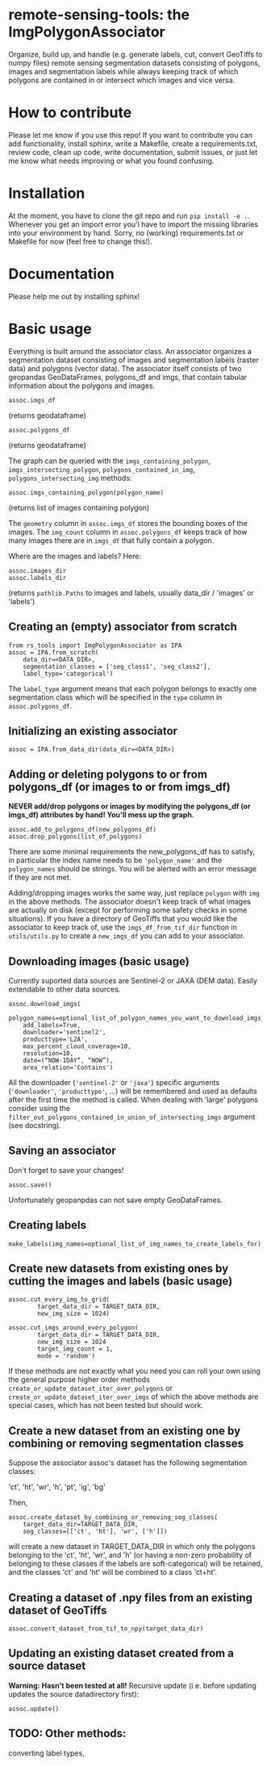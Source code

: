 # remote-sensing-tools: the ImgPolygonAssociator

Organize, build up, and handle (e.g. generate labels, cut, convert GeoTiffs to numpy files) remote sensing segmentation datasets consisting of polygons, images and segmentation labels while always keeping track of which polygons are contained in or intersect which images and vice versa.

# How to contribute
Please let me know if you use this repo! If you want to contribute you can add functionality, install sphinx, write a Makefile, create a requirements.txt, review code, clean up code, write documentation, submit issues, or just let me know what needs improving or what you found confusing.

# Installation
At the moment, you have to clone the git repo and run `pip install -e .`. 
Whenever you get an import error you'l have to import the missing libraries into your
environment by hand. Sorry, no (working) requirements.txt or Makefile for now (feel free to change this!).

# Documentation
Please help me out by installing sphinx!

# Basic usage

Everything is built around the associator class.
An associator organizes a segmentation dataset consisting of images and
segmentation labels (raster data) and polygons (vector data). 
The associator itself consists of two geopandas GeoDataFrames,
polygons_df and imgs, that contain tabular information about
the polygons and images. 

    assoc.imgs_df
(returns geodataframe)

    assoc.polygons_df
(returns geodataframe)

The graph can be queried with the `imgs_containing_polygon`, `imgs_intersecting_polygon`, `polygons_contained_in_img`, `polygons_intersecting_img` methods:

    assoc.imgs_containing_polygon(polygon_name)
(returns list of images containing polygon)

The `geometry` column in `assoc.imgs_df` stores the bounding boxes of the images. The `img_count` column in `assoc.polygons_df` keeps track of how many images there are in `imgs_df` that fully contain a polygon.

Where are the images and labels? Here:

    assoc.images_dir
    assoc.labels_dir
(returns `pathlib.Paths` to images and labels, usually data_dir / 'images' or 'labels')

## Creating an (empty) associator from scratch

    from rs_tools import ImgPolygonAssociator as IPA
    assoc = IPA.from_scratch(
        data_dir=<DATA_DIR>,
        segmentation_classes = ['seg_class1', 'seg_class2'],
        label_type='categorical')
The `label_type` argument means that each polygon belongs to exactly one segmentation class which will be specified in the `type` column in `assoc.polygons_df`.

## Initializing an existing associator

    assoc = IPA.from_data_dir(data_dir=<DATA_DIR>)

## Adding or deleting polygons to or from polygons_df (or images to or from imgs_df)

**NEVER add/drop polygons or images
by modifying the polygons_df (or imgs_df) attributes by hand! You'll mess up the graph.**

    assoc.add_to_polygons_df(new_polygons_df)
    assoc.drop_polygons(list_of_polygons)
There are some minimal requirements the new_polygons_df has to satisfy, in particular the index name needs to be `'polygon_name'` and the `polygon_names` should be strings. You will be alerted with an error message if they are not met. 

Adding/dropping images works the same way, just replace `polygon` with `img` in the above methods. The associator doesn't keep track of what images are actually on disk (except for performing some safety checks in some situations). If you have a directory of GeoTiffs that you would like the associator to keep track of, use the `imgs_df_from_tif_dir` function in `utils/utils.py` to create a `new_imgs_df` you can add to your associator. 

## Downloading images (basic usage)

Currently suported data sources are Sentinel-2 or JAXA (DEM data). Easily extendable to other data sources.

    assoc.download_imgs(
        polygon_names=optional_list_of_polygon_names_you_want_to_download_imgs_for,
        add_labels=True,
        downloader='sentinel2',
        producttype='L2A',
        max_percent_cloud_coverage=10,
        resolution=10, 
        date=(“NOW-1DAY”, “NOW”),
        area_relation='Contains')
All the downloader (`'sentinel-2'` or `'jaxa'`) specific arguments (`'downloader'`, `'producttype'`, ...) will be remembered and used as defaults after the first time the method is called. When dealing with 'large' polygons consider using the
`filter_out_polygons_contained_in_union_of_intersecting_imgs` argument (see docstring).

## Saving an associator
Don't forget to save your changes!

    assoc.save()
Unfortunately geopanpdas can not save empty GeoDataFrames.

## Creating labels

    make_labels(img_names=optional_list_of_img_names_to_create_labels_for)

## Create new datasets from existing ones by cutting the images and labels (basic usage)

    assoc.cut_every_img_to_grid(
            target_data_dir = TARGET_DATA_DIR,
            new_img_size = 1024)

    assoc.cut_imgs_around_every_polygon(
            target_data_dir = TARGET_DATA_DIR,
            new_img_size = 1024
            target_img_count = 1,
            mode = 'random')
If these methods are not exactly what you need you can roll your own 
using the general purpose higher order methods `create_or_update_dataset_iter_over_polygons` or `create_or_update_dataset_iter_over_imgs` of which the above methods are special cases, which has not been tested but should work.

## Create a new dataset from an existing one by combining or removing segmentation classes

Suppose the associator assoc's dataset has the following segmentation classes:

'ct', 'ht', 'wr', 'h', 'pt', 'ig', 'bg'

Then,

    assoc.create_dataset_by_combining_or_removing_seg_classes(
        target_data_dir=TARGET_DATA_DIR,
        seg_classes=[['ct', 'ht'], 'wr', ['h']])
will create a new dataset in TARGET_DATA_DIR in which only the polygons belonging
to the 'ct', 'ht', 'wr', and 'h' (or having a non-zero probability of belonging to these
classes if the labels are soft-categorical) will be retained, and the classes 'ct' and 'ht' will be combined to a class 'ct+ht'. 

## Creating a dataset of .npy files from an existing dataset of GeoTiffs

    assoc.convert_dataset_from_tif_to_npy(target_data_dir)

## Updating an existing dataset created from a source dataset

**Warning: Hasn't been tested at all!** Recursive update (i.e. before updating updates the source datadirectory first):

    assoc.update()

## TODO: Other methods:

converting label types, 



